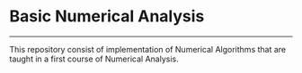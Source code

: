 # Basic Numerical Analysis
----
This repository consist of implementation of Numerical Algorithms that are taught in a first course of Numerical Analysis.  
